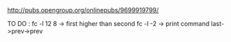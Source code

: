 http://pubs.opengroup.org/onlinepubs/9699919799/

TO DO :
   fc -l 12 8 -> first higher than second
   fc -l -2	  -> print command last->prev->prev
